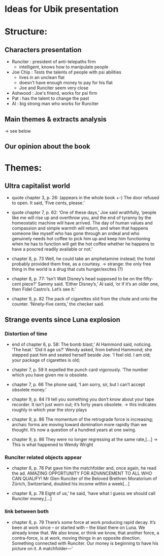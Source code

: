 # Ideas for Ubik presentation

# Structure:

## Characters presentation
- Runciter : president of anti-telepaths firm
	- intelligent, knows how to manipulate people 
- Joe Chip : Tests the talents of people with psi abilities 
	- lives in an unclean flat
	- doesn't have enough money to pay for his flat
	- Joe and Runciter seem very close
- Ashwood : Joe's friend, works for psi firm
- Pat : has the talent to change the past
- Al : big strong man who works for Runciter 

## Main themes & extracts analysis
-> see below

## Our opinion about the book

# Themes:

## Ultra capitalist world

- quote chapter 3, p. 26: (appears in the whole book +-) 
The door refused to open. It said, ‘Five cents, please.’

- quote chapter 7, p. 62:
‘One of these days,’ Joe said wrathfully, ‘people like me will rise up and overthrow you, and the end of tyranny by the homeostatic machine will have arrived. The day of human values and compassion and simple warmth will return, and when that happens someone like myself who has gone through an ordeal and who genuinely needs hot coffee to pick him up and keep him functioning when he has to function will get the hot coffee whether he happens to have a poscred readily available or not.’

- chapter 8, p. 73
Well, he could take an amphetamine instead; the hotel probably provided them free, as a courtesy.
-> strange: the only free thing in the world is a drug that cuts hunger/excites (?) 

- chapter 8, p. 77:
‘Isn’t Walt Disney’s head supposed to be on the fifty-cent piece?’ Sammy said. ‘Either Disney’s,’ Al said, ‘or if it’s an older one, then Fidel Castro’s. Let’s see it.’

- chapter 9, p. 82
The pack of cigarettes slid from the chute and onto the counter. ‘Ninety-five cents,’ the checker said.

## Strange events since Luna explosion

### Distortion of time 

- end of chapter 6, p. 58:
The bomb blast,’ Al Hammond said, noticing. ‘The heat.’ ‘Did it age us?’ Wendy asked, from behind Hammond; she stepped past him and seated herself beside Joe. ‘I feel old. I am old; your package of cigarettes is old;

- chapter 7, p. 59
It expelled the punch card vigorously. ‘The number which you have given me is obsolete.

- chapter 7, p. 66
The phone said, ‘I am sorry, sir, but I can’t accept obsolete money.’

- chapter 9, p. 84
I’ll tell you something you don’t know about your tape recorder. It isn’t just worn out; it’s forty years obsolete.
-> this indicates roughly in which year the story plays

- chapter 9, p. 86
The momentum of the retrograde force is increasing; archaic forms are moving toward domination more rapidly than we thought. It’s now a question of a hundred years at one swing.

- chapter 9, p. 86
They were no longer regressing at the same rate,[...]
-> This is what happened to Wendy Wright 

### Runciter related objects appear

- chapter 8, p. 76
Pat gave him the matchfolder and, once again, he read the ad. AMAZING OPPORTUNITY FOR ADVANCEMENT TO ALL WHO CAN QUALIFY! Mr Glen Runciter of the Beloved Brethren Moratorium of Zürich, Switzerland, doubled his income within a week[...]

- chapter 8, p. 78
Eight of us,’ he said, ‘have what I guess we should call Runciter money,[...]

### link between both
- chapter 8, p. 79
There’s some force at work producing rapid decay. It’s been at work since – or started with – the blast there on Luna. We already knew that. We also know, or think we know, that another force, a contra-force, is at work, moving things in an opposite direction. Something connected with Runciter. Our money is beginning to have his picture on it. A matchfolder—’



